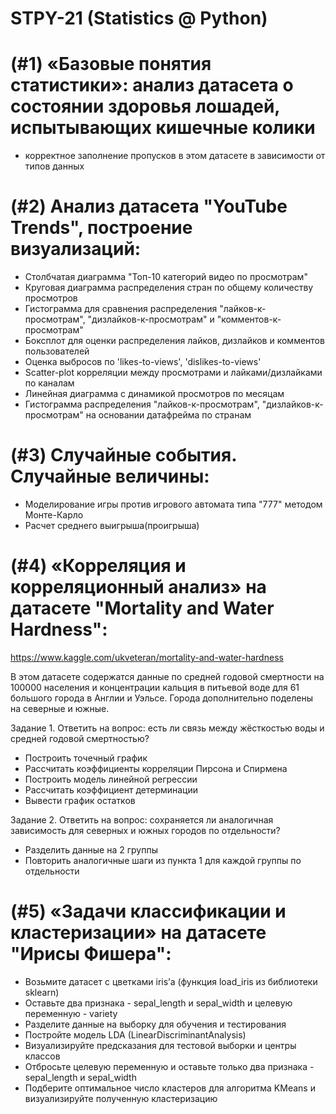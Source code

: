 # STPY-21 (Statistics @ Python)

# (#1) «Базовые понятия статистики»: анализ датасета о состоянии здоровья лошадей, испытывающих кишечные колики
- корректное заполнение пропусков в этом датасете в зависимости от типов данных

# (#2) Анализ датасета "YouTube Trends", построение визуализаций:
- Столбчатая диаграмма "Топ-10 категорий видео по просмотрам"
- Круговая диаграмма распределения стран по общему количеству просмотров
- Гистограмма для сравнения распределения "лайков-к-просмотрам", "дизлайков-к-просмотрам" и "комментов-к-просмотрам"
- Боксплот для оценки распределения лайков, дизлайков и комментов пользователей
- Оценка выбросов по 'likes-to-views', 'dislikes-to-views'
- Scatter-plot корреляции между просмотрами и лайками/дизлайками по каналам
- Линейная диаграмма с динамикой просмотров по месяцам
- Гистограмма распределения "лайков-к-просмотрам", "дизлайков-к-просмотрам" на основании датафрейма по странам

# (#3) Случайные события. Случайные величины:
- Моделирование игры против игрового автомата типа "777" методом Монте-Карло
- Расчет среднего выигрыша(проигрыша)

# (#4) «Корреляция и корреляционный анализ» на датасете "Mortality and Water Hardness":
https://www.kaggle.com/ukveteran/mortality-and-water-hardness

В этом датасете содержатся данные по средней годовой смертности на 100000 населения и концентрации кальция в питьевой воде для 61
большого города в Англии и Уэльсе. Города дополнительно поделены на северные и южные.

Задание 1.
Ответить на вопрос: есть ли связь между жёсткостью воды и средней годовой смертностью?
- Построить точечный график
- Рассчитать коэффициенты корреляции Пирсона и Спирмена
- Построить модель линейной регрессии
- Рассчитать коэффициент детерминации
- Вывести график остатков

Задание 2.
Ответить на вопрос: сохраняется ли аналогичная зависимость для северных и южных городов по отдельности?
- Разделить данные на 2 группы
- Повторить аналогичные шаги из пункта 1 для каждой группы по отдельности

# (#5) «Задачи классификации и кластеризации» на датасете "Ирисы Фишера":
- Возьмите датасет с цветками iris’а (функция load_iris из библиотеки sklearn)
- Оставьте два признака - sepal_length и sepal_width и целевую переменную - variety
- Разделите данные на выборку для обучения и тестирования
- Постройте модель LDA (LinearDiscriminantAnalysis)
- Визуализируйте предсказания для тестовой выборки и центры классов
- Отбросьте целевую переменную и оставьте только два признака - sepal_length и sepal_width
- Подберите оптимальное число кластеров для алгоритма KMeans и визуализируйте полученную кластеризацию
